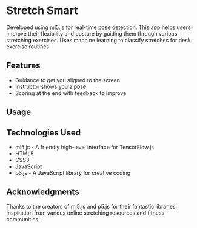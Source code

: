 # Stretch Smart

Developed using [ml5.js](https://ml5js.org/) for real-time pose detection. This app helps users improve their flexibility and posture by guiding them through various stretching exercises.
Uses machine learning to classify stretches for desk exercise routines


## Features

- Guidance to get you aligned to the screen
- Instructor shows you a pose
- Scoring at the end with feedback to improve

## Usage


## Technologies Used
- ml5.js - A friendly high-level interface for TensorFlow.js
- HTML5
- CSS3
- JavaScript
- p5.js - A JavaScript library for creative coding

## Acknowledgments
Thanks to the creators of ml5.js and p5.js for their fantastic libraries.
Inspiration from various online stretching resources and fitness communities.

